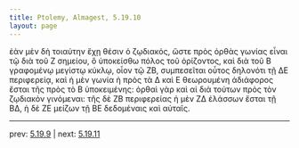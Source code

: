 ```yaml
---
title: Ptolemy, Almagest, 5.19.10
layout: page
---
```


ἐὰν μὲν δὴ τοιαύτην ἔχῃ θέσιν ὁ ζῳδιακός, ὥστε πρὸς ὀρθὰς γωνίας εἶναι τῷ διὰ τοῦ Ζ σημείου, ὃ ὑποκείσθω πόλος τοῦ ὁρίζοντος, καὶ διὰ τοῦ Β γραφομένῳ μεγίστῳ κύκλῳ, οἷον τῷ ΖΒ, συμπεσεῖται οὗτος δηλονότι τῇ ΔΕ περιφερείᾳ, καὶ ἡ μὲν γωνία ἡ πρὸς τὰ Δ καὶ Ε θεωρουμένη ἀδιάφορος ἔσται τῆς πρὸς τὸ Β ὑποκειμένης: ὀρθαὶ γὰρ καὶ αἱ διὰ τούτων πρὸς τὸν ζῳδιακὸν γινόμεναι: τῆς δὲ ΖΒ περιφερείας ἡ μὲν ΖΔ ἐλάσσων ἔσται τῇ ΒΔ, ἡ δὲ ΖΕ μείζων τῇ ΒΕ δεδομέναις καὶ αὐταῖς. 

---

prev: [5.19.9](../5.19.9/) | next: [5.19.11](../5.19.11/)

